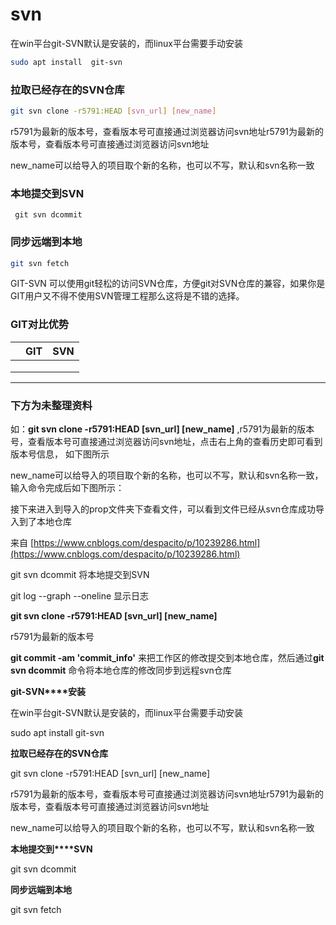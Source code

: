 # svn

在win平台git-SVN默认是安装的，而linux平台需要手动安装

```bash
sudo apt install  git-svn
```

### 拉取已经存在的SVN仓库

```bash
git svn clone -r5791:HEAD [svn_url] [new_name]
```

r5791为最新的版本号，查看版本号可直接通过浏览器访问svn地址r5791为最新的版本号，查看版本号可直接通过浏览器访问svn地址

new\_name可以给导入的项目取个新的名称，也可以不写，默认和svn名称一致

### 本地提交到SVN

```
 git svn dcommit
```

### 同步远端到本地

```bash
git svn fetch
```

GIT-SVN 可以使用git轻松的访问SVN仓库，方便git对SVN仓库的兼容，如果你是GIT用户又不得不使用SVN管理工程那么这将是不错的选择。

### GIT对比优势

|   | GIT | SVN |
| - | --- | --- |
|   |     |     |
|   |     |     |
|   |     |     |

***

### 下方为未整理资料

如：**git svn clone -r5791:HEAD \[svn\_url] \[new\_name]** ,r5791为最新的版本号，查看版本号可直接通过浏览器访问svn地址，点击右上角的查看历史即可看到版本号信息， 如下图所示

new\_name可以给导入的项目取个新的名称，也可以不写，默认和svn名称一致，输入命令完成后如下图所示：

接下来进入到导入的prop文件夹下查看文件，可以看到文件已经从svn仓库成功导入到了本地仓库

来自 [https://www.cnblogs.com/despacito/p/10239286.html](https://www.cnblogs.com/despacito/p/10239286.html)

git svn dcommit 将本地提交到SVN

git log --graph --oneline 显示日志

**git svn clone -r5791:HEAD \[svn\_url] \[new\_name]**

r5791为最新的版本号

**git commit -am 'commit\_info'** 来把工作区的修改提交到本地仓库，然后通过**git svn dcommit** 命令将本地仓库的修改同步到远程svn仓库

**git-SVN\*\*\*\*安装**

在win平台git-SVN默认是安装的，而linux平台需要手动安装

sudo apt install git-svn

**拉取已经存在的SVN仓库**

git svn clone -r5791:HEAD \[svn\_url] \[new\_name]

r5791为最新的版本号，查看版本号可直接通过浏览器访问svn地址r5791为最新的版本号，查看版本号可直接通过浏览器访问svn地址

new\_name可以给导入的项目取个新的名称，也可以不写，默认和svn名称一致

**本地提交到\*\*\*\*SVN**

git svn dcommit

**同步远端到本地**

git svn fetch
